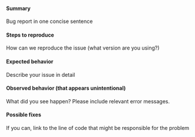 #### Summary

Bug report in one concise sentence

#### Steps to reproduce

How can we reproduce the issue (what version are you using?)

#### Expected behavior

Describe your issue in detail

#### Observed behavior (that appears unintentional)

What did you see happen? Please include relevant error messages.

#### Possible fixes

If you can, link to the line of code that might be responsible for the problem
